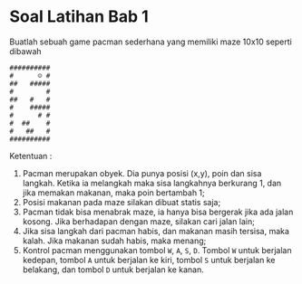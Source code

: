 # Soal Latihan Bab 1

Buatlah sebuah game pacman sederhana yang memiliki maze 10x10 seperti dibawah

```
##########
#      ︎☺ #
##   #####
#        #
##   #   #
#    #####
#      # #
#  ##    #
#   ##   #
##########
```

Ketentuan :

1. Pacman merupakan obyek. Dia punya posisi (x,y), poin dan sisa langkah. Ketika ia melangkah maka sisa langkahnya berkurang 1, dan jika memakan makanan, maka poin bertambah 1;
2. Posisi makanan pada maze silakan dibuat statis saja;
3. Pacman tidak bisa menabrak maze, ia hanya bisa bergerak jika ada jalan kosong. Jika berhadapan dengan maze, silakan cari jalan lain;
4. Jika sisa langkah dari pacman habis, dan makanan masih tersisa, maka kalah. Jika makanan sudah habis, maka menang;
5. Kontrol pacman menggunakan tombol `W`, `A`, `S`, `D`. Tombol `W` untuk berjalan kedepan, tombol `A` untuk berjalan ke kiri, tombol `S` untuk berjalan ke belakang, dan tombol `D` untuk berjalan ke kanan.